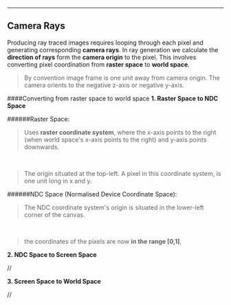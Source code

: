 
---
## Camera Rays
Producing ray traced images requires looping through each pixel and generating corresponding **camera rays**. In ray generation we calculate the **direction of rays** form the **camera origin** to the pixel. This involves converting pixel coordination from **raster space** to **world space**.

> By convention image frame is one unit away from camera origin. The camera orients to the negative z-axis or negative y-axis.
 
####Converting from raster space to world space
 **1. Raster Space to NDC Space**
 
######Raster Space:
>Uses **raster coordinate system**, where the x-axis points to the right (when world space's x-axis points to the right) and y-axis points downwards. 

<br>

>The origin situated at the top-left. A pixel in this coordinate system, is one unit long in x and y.     

######NDC Space (Normalised Device Coordinate Space):

>The NDC coordinate system's origin is situated in the lower-left corner of the canvas.

<br>

>the coordinates of the pixels are now **in the range [0,1]**,

 **2. NDC Space to Screen Space**
 
 //
  
 **3. Screen Space to World Space**
 
 //




